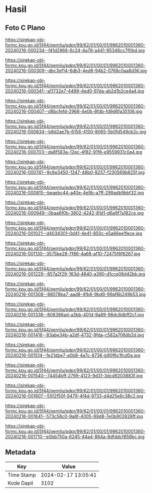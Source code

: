 # Hasil

## Foto C Plano

https://sirekap-obj-formc.kpu.go.id/5f44/pemilu/pdpr/99/62/01/00/01/9962010001360-20240216-000234--f41d2868-6c24-4a78-a441-95348cc7f0bd.jpg

https://sirekap-obj-formc.kpu.go.id/5f44/pemilu/pdpr/99/62/01/00/01/9962010001360-20240216-000309--dbc3ef14-6db3-4ed8-94b2-0768c0aa8d36.jpg

https://sirekap-obj-formc.kpu.go.id/5f44/pemilu/pdpr/99/62/01/00/01/9962010001360-20240216-000341--a11732e7-4499-4ed0-97da-ab2d1b2ce4a4.jpg

https://sirekap-obj-formc.kpu.go.id/5f44/pemilu/pdpr/99/62/01/00/01/9962010001360-20240216-000407--d8bcfefd-2968-4e0b-8fdb-fd9d6fa35106.jpg

https://sirekap-obj-formc.kpu.go.id/5f44/pemilu/pdpr/99/62/01/00/01/9962010001360-20240216-000634--b8d2ae7b-6156-4100-8065-5b0fd549cb2c.jpg

https://sirekap-obj-formc.kpu.go.id/5f44/pemilu/pdpr/99/62/01/00/01/9962010001360-20240216-000703--da8f583a-12ec-4f82-91f6-e9559931c0a4.jpg

https://sirekap-obj-formc.kpu.go.id/5f44/pemilu/pdpr/99/62/01/00/01/9962010001360-20240216-000741--9c6e3450-1347-48b0-8257-f230569b825f.jpg

https://sirekap-obj-formc.kpu.go.id/5f44/pemilu/pdpr/99/62/01/00/01/9962010001360-20240216-000815--beaebc44-a40e-4e9b-a7ff-299adb9bbf32.jpg

https://sirekap-obj-formc.kpu.go.id/5f44/pemilu/pdpr/99/62/01/00/01/9962010001360-20240216-000949--0baa6f0b-3802-4242-81d1-d6a9f7a182ce.jpg

https://sirekap-obj-formc.kpu.go.id/5f44/pemilu/pdpr/99/62/01/00/01/9962010001360-20240216-001021--d4034301-0d41-4e41-850c-e5a66ee1fece.jpg

https://sirekap-obj-formc.kpu.go.id/5f44/pemilu/pdpr/99/62/01/00/01/9962010001360-20240216-001130--3575be28-7f86-4a68-af10-72475f6f6267.jpg

https://sirekap-obj-formc.kpu.go.id/5f44/pemilu/pdpr/99/62/01/00/01/9962010001360-20240216-001229--857a2f29-163d-4840-a390-d1cce06d42bb.jpg

https://sirekap-obj-formc.kpu.go.id/5f44/pemilu/pdpr/99/62/01/00/01/9962010001360-20240216-001308--88078ba7-aad8-4fb6-9bd6-99af6b249b53.jpg

https://sirekap-obj-formc.kpu.go.id/5f44/pemilu/pdpr/99/62/01/00/01/9962010001360-20240216-001338--806366ad-a3bb-401d-9a89-98dc8dbff2c1.jpg

https://sirekap-obj-formc.kpu.go.id/5f44/pemilu/pdpr/99/62/01/00/01/9962010001360-20240216-001416--83abe34b-a2df-4732-9fda-c582a706db2d.jpg

https://sirekap-obj-formc.kpu.go.id/5f44/pemilu/pdpr/99/62/01/00/01/9962010001360-20240216-001514--fe21dbe7-a0b8-4a7c-8736-b90f6c1fcd0a.jpg

https://sirekap-obj-formc.kpu.go.id/5f44/pemilu/pdpr/99/62/01/00/01/9962010001360-20240216-001540--74454bff-2799-4123-9d31-3dcd9203883f.jpg

https://sirekap-obj-formc.kpu.go.id/5f44/pemilu/pdpr/99/62/01/00/01/9962010001360-20240216-001607--55f2f50f-9479-4f4d-9733-d4d25e6c38c2.jpg

https://sirekap-obj-formc.kpu.go.id/5f44/pemilu/pdpr/99/62/01/00/01/9962010001360-20240216-001641--573c58c0-9a8f-4005-89d8-7e0b903926ff.jpg

https://sirekap-obj-formc.kpu.go.id/5f44/pemilu/pdpr/99/62/01/00/01/9962010001360-20240216-001710--e0bb750a-6245-44a4-864a-8dfddcf856bc.jpg


## Metadata

| Key        | Value               |
| ---------- | ------------------- |
| Time Stamp | 2024-02-17 13:05:41 |
| Kode Dapil | 3102                |



